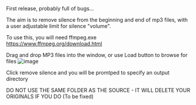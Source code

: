 First release, probably full of bugs...

The aim is to remove silence from the beginning and end of mp3 files, with a user adjustable limit for silence "volume".

To use this, you will need ffmpeg.exe https://www.ffmpeg.org/download.html

Drag and drop MP3 files into the window, or use Load button to browse for files
![image](https://github.com/user-attachments/assets/e5f580e1-724b-4091-b240-db5bb3471d48)

Click remove silence and you will be promtped to specify an output directory 

DO NOT USE THE SAME FOLDER AS THE SOURCE - IT WILL DELETE YOUR ORIGINALS IF YOU DO (To be fixed)
